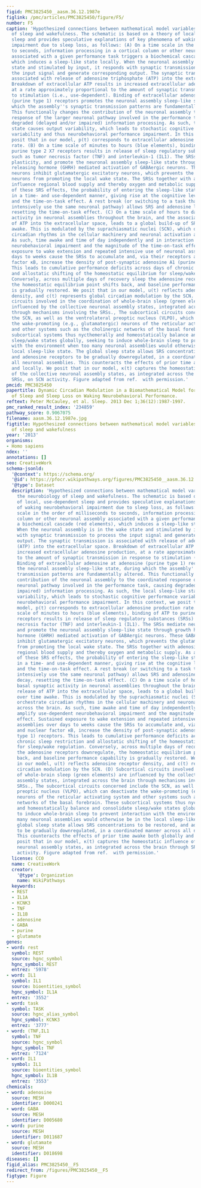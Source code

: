 ```yaml
---
figid: PMC3825450__aasm.36.12.1987e
figlink: /pmc/articles/PMC3825450/figure/F5/
number: F5
caption: 'Hypothesized connections between mathematical model variables and the neurobiology
  of sleep and wakefulness. The schematic is based on a theory of local, use-dependent
  sleep and provides speculative explanations of key phenomena of waking neurobehavioral
  impairment due to sleep loss, as follows: (A) On a time scale in the order of milliseconds
  to seconds, information processing in a cortical column or other neuronal assembly
  associated with a given performance task triggers a biochemical cascade (red elements),
  which induces a sleep-like state locally. When the neuronal assembly is in the wake
  state and stimulated by input, it responds with synaptic transmission to process
  the input signal and generate corresponding output. The synaptic transmission is
  associated with release of adenosine triphosphate (ATP) into the extracellular space.
  Breakdown of extracellular ATP results in increased extracellular adenosine production,
  at a rate approximately proportional to the amount of synaptic transmission in response
  to stimulation (i.e., use-dependent). Binding of extracellular adenosine at adenosine
  (purine type 1) receptors promotes the neuronal assembly sleep-like state, during
  which the assembly''s synaptic transmission patterns are fundamentally altered.
  This functionally changes the contribution of the neuronal assembly to the coordinated
  response of the larger neuronal pathway involved in the performance task, causing
  degraded (delayed and/or impaired) information processing. As such, the local sleep-like
  state causes output variability, which leads to stochastic cognitive performance
  variability and thus neurobehavioral performance impairment. In this context, we
  posit that in our model, p(t) corresponds to extracellular adenosine production
  rate. (B) On a time scale of minutes to hours (blue elements), binding of ATP to
  purine type 2 X7 receptors results in release of sleep regulatory substances (SRSs)
  such as tumor necrosis factor (TNF) and interleukin-1 (IL1). The SRSs mediate neuronal
  plasticity, and promote the neuronal assembly sleep-like state through growth hormone
  releasing hormone (GHRH) mediated activation of GABAergic neurons. These GABAergic
  neurons inhibit glutamatergic excitatory neurons, which prevents the glutamatergic
  neurons from promoting the local wake state. The SRSs together with adenosine also
  influence regional blood supply and thereby oxygen and metabolic supply. As a consequence
  of these SRS effects, the probability of entering the sleep-like state increases
  in a time- and use-dependent manner, giving rise at the cognitive level to habituation
  and the time-on-task effect. A rest break (or switching to a task that does not
  intensively use the same neuronal pathway) allows SRS and adenosine levels to decay,
  resetting the time-on-task effect. (C) On a time scale of hours to days, basal synaptic
  activity in neuronal assemblies throughout the brain, and the associated release
  of ATP into the extracellular space, leads to a global build-up of SRSs over time
  awake. This is modulated by the suprachiasmatic nuclei (SCN), which orchestrate
  circadian rhythms in the cellular machinery and neuronal activation across the brain.
  As such, time awake and time of day independently and in interaction amplify use-dependent
  neurobehavioral impairment and the magnitude of the time-on-task effect. Sustained
  exposure to wake extension and repeated intensive use of neuronal assemblies over
  days to weeks cause the SRSs to accumulate and, via their receptors and nuclear
  factor κB, increase the density of post-synaptic adenosine A1 (purine type 1) receptors.
  This leads to cumulative performance deficits across days of chronic sleep restriction
  and allostatic shifting of the homeostatic equilibrium for sleep/wake regulation.
  Conversely, across multiple days of recovery sleep the adenosine receptors downregulate,
  the homeostatic equilibrium point shifts back, and baseline performance capability
  is gradually restored. We posit that in our model, u(t) reflects adenosine receptor
  density, and c(t) represents global circadian modulation by the SCN. (D) Subcortical
  circuits involved in the coordination of whole-brain sleep (green elements) are
  influenced by the collective neuronal assembly states, integrated across the brain
  through mechanisms involving the SRSs., The subcortical circuits concerned include
  the SCN, as well as the ventrolateral preoptic nucleus (VLPO), which can deactivate
  the wake-promoting (e.g., glutamatergic) neurons of the reticular activating system
  and other systems such as the cholinergic networks of the basal forebrain. These
  subcortical systems thus nycthemerally and homeostatically balance and consolidate
  sleep/wake states globally, seeking to induce whole-brain sleep to prevent interaction
  with the environment when too many neuronal assemblies would otherwise be in the
  local sleep-like state. The global sleep state allows SRS concentrations to be restored,
  and adenosine receptors to be gradually downregulated, in a coordinated manner across
  all neuronal assemblies. This counteracts the effects of prior time awake both globally
  and locally. We posit that in our model, κ(t) captures the homeostatic influence
  of the collective neuronal assembly states, as integrated across the brain through
  SRSs, on SCN activity. Figure adapted from ref.  with permission.'
pmcid: PMC3825450
papertitle: Dynamic Circadian Modulation in a Biomathematical Model for the Effects
  of Sleep and Sleep Loss on Waking Neurobehavioral Performance.
reftext: Peter McCauley, et al. Sleep. 2013 Dec 1;36(12):1987-1997.
pmc_ranked_result_index: '234859'
pathway_score: 0.9067075
filename: aasm.36.12.1987e.jpg
figtitle: Hypothesized connections between mathematical model variables and the neurobiology
  of sleep and wakefulness
year: '2013'
organisms:
- Homo sapiens
ndex: ''
annotations: []
seo: CreativeWork
schema-jsonld:
  '@context': https://schema.org/
  '@id': https://pfocr.wikipathways.org/figures/PMC3825450__aasm.36.12.1987e.html
  '@type': Dataset
  description: 'Hypothesized connections between mathematical model variables and
    the neurobiology of sleep and wakefulness. The schematic is based on a theory
    of local, use-dependent sleep and provides speculative explanations of key phenomena
    of waking neurobehavioral impairment due to sleep loss, as follows: (A) On a time
    scale in the order of milliseconds to seconds, information processing in a cortical
    column or other neuronal assembly associated with a given performance task triggers
    a biochemical cascade (red elements), which induces a sleep-like state locally.
    When the neuronal assembly is in the wake state and stimulated by input, it responds
    with synaptic transmission to process the input signal and generate corresponding
    output. The synaptic transmission is associated with release of adenosine triphosphate
    (ATP) into the extracellular space. Breakdown of extracellular ATP results in
    increased extracellular adenosine production, at a rate approximately proportional
    to the amount of synaptic transmission in response to stimulation (i.e., use-dependent).
    Binding of extracellular adenosine at adenosine (purine type 1) receptors promotes
    the neuronal assembly sleep-like state, during which the assembly''s synaptic
    transmission patterns are fundamentally altered. This functionally changes the
    contribution of the neuronal assembly to the coordinated response of the larger
    neuronal pathway involved in the performance task, causing degraded (delayed and/or
    impaired) information processing. As such, the local sleep-like state causes output
    variability, which leads to stochastic cognitive performance variability and thus
    neurobehavioral performance impairment. In this context, we posit that in our
    model, p(t) corresponds to extracellular adenosine production rate. (B) On a time
    scale of minutes to hours (blue elements), binding of ATP to purine type 2 X7
    receptors results in release of sleep regulatory substances (SRSs) such as tumor
    necrosis factor (TNF) and interleukin-1 (IL1). The SRSs mediate neuronal plasticity,
    and promote the neuronal assembly sleep-like state through growth hormone releasing
    hormone (GHRH) mediated activation of GABAergic neurons. These GABAergic neurons
    inhibit glutamatergic excitatory neurons, which prevents the glutamatergic neurons
    from promoting the local wake state. The SRSs together with adenosine also influence
    regional blood supply and thereby oxygen and metabolic supply. As a consequence
    of these SRS effects, the probability of entering the sleep-like state increases
    in a time- and use-dependent manner, giving rise at the cognitive level to habituation
    and the time-on-task effect. A rest break (or switching to a task that does not
    intensively use the same neuronal pathway) allows SRS and adenosine levels to
    decay, resetting the time-on-task effect. (C) On a time scale of hours to days,
    basal synaptic activity in neuronal assemblies throughout the brain, and the associated
    release of ATP into the extracellular space, leads to a global build-up of SRSs
    over time awake. This is modulated by the suprachiasmatic nuclei (SCN), which
    orchestrate circadian rhythms in the cellular machinery and neuronal activation
    across the brain. As such, time awake and time of day independently and in interaction
    amplify use-dependent neurobehavioral impairment and the magnitude of the time-on-task
    effect. Sustained exposure to wake extension and repeated intensive use of neuronal
    assemblies over days to weeks cause the SRSs to accumulate and, via their receptors
    and nuclear factor κB, increase the density of post-synaptic adenosine A1 (purine
    type 1) receptors. This leads to cumulative performance deficits across days of
    chronic sleep restriction and allostatic shifting of the homeostatic equilibrium
    for sleep/wake regulation. Conversely, across multiple days of recovery sleep
    the adenosine receptors downregulate, the homeostatic equilibrium point shifts
    back, and baseline performance capability is gradually restored. We posit that
    in our model, u(t) reflects adenosine receptor density, and c(t) represents global
    circadian modulation by the SCN. (D) Subcortical circuits involved in the coordination
    of whole-brain sleep (green elements) are influenced by the collective neuronal
    assembly states, integrated across the brain through mechanisms involving the
    SRSs., The subcortical circuits concerned include the SCN, as well as the ventrolateral
    preoptic nucleus (VLPO), which can deactivate the wake-promoting (e.g., glutamatergic)
    neurons of the reticular activating system and other systems such as the cholinergic
    networks of the basal forebrain. These subcortical systems thus nycthemerally
    and homeostatically balance and consolidate sleep/wake states globally, seeking
    to induce whole-brain sleep to prevent interaction with the environment when too
    many neuronal assemblies would otherwise be in the local sleep-like state. The
    global sleep state allows SRS concentrations to be restored, and adenosine receptors
    to be gradually downregulated, in a coordinated manner across all neuronal assemblies.
    This counteracts the effects of prior time awake both globally and locally. We
    posit that in our model, κ(t) captures the homeostatic influence of the collective
    neuronal assembly states, as integrated across the brain through SRSs, on SCN
    activity. Figure adapted from ref.  with permission.'
  license: CC0
  name: CreativeWork
  creator:
    '@type': Organization
    name: WikiPathways
  keywords:
  - REST
  - IL1A
  - KCNK3
  - TNF
  - IL1B
  - adenosine
  - GABA
  - purine
  - glutamate
genes:
- word: rest
  symbol: REST
  source: hgnc_symbol
  hgnc_symbol: REST
  entrez: '5978'
- word: IL1
  symbol: IL1
  source: bioentities_symbol
  hgnc_symbol: IL1A
  entrez: '3552'
- word: task
  symbol: TASK
  source: hgnc_alias_symbol
  hgnc_symbol: KCNK3
  entrez: '3777'
- word: (TNF,IL1
  symbol: TNF
  source: hgnc_symbol
  hgnc_symbol: TNF
  entrez: '7124'
- word: IL1
  symbol: IL1
  source: bioentities_symbol
  hgnc_symbol: IL1B
  entrez: '3553'
chemicals:
- word: adenosine
  source: MESH
  identifier: D000241
- word: GABA
  source: MESH
  identifier: D005680
- word: purine
  source: MESH
  identifier: D011687
- word: glutamate
  source: MESH
  identifier: D018698
diseases: []
figid_alias: PMC3825450__F5
redirect_from: /figures/PMC3825450__F5
figtype: Figure
---
```

